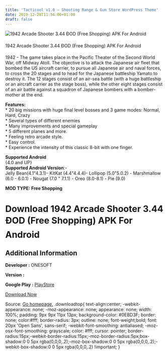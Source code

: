 ```yaml
---
title: 'Tacticool v1.0 – Shooting Range & Gun Store WordPress Theme'
date: 2019-12-28T11:54:00+01:00
draft: false
---
```


![1942 Arcade Shooter 3.44 ÐOD (Free Shopping) APK For Android](https://i2.wp.com/apkhome.net/wp-content/uploads/2019/11/1942-Arcade-Shooter.png "1942 Arcade Shooter 3.44 ÐOD (Free Shopping) APK For Android")

  

1942 Arcade Shooter 3.44 ÐOD (Free Shopping) APK For Android

1942 - The game takes place in the Pacific Theater of the Second World War, off Midway Atoll. The objective is to attack the Japanese air fleet that bombed the US aircraft carrier, to pursue all Japanese air and naval forces, to cross the 20 stages and to head for the Japanese battleship Yamato to destroy it. The 12 stages consist of an air-sea battle (with a huge battleship or an aircraft carrier as the stage boss), while the other eight stages consist of an air battle against a squadron of Japanese bombers with a bomber- mother at the end.

**Features:**  
\* 20 big missions with huge final level bosses and 3 game modes: Normal, Hard, Crazy  
\* Several types of different enemies  
\* Many improvements and special gameplay  
\* 5 different planes and more.  
\* Feeling retro arcade style.  
\* Easy control.  
\* Experience the intensity of this classic 8-bit with one finger.

**Supported Android**  
{4.0 and UP}  
**Supported Android Version**:-  
Jelly Bean(4.1"4.3.1)- KitKat (4.4"4.4.4)- Lollipop (5.0"5.0.2) - Marshmallow (6.0 - 6.0.1) - Nougat (7.0 " 7.1.1) - Oreo (8.0-8.1) - Pie (9.0)

**MOD TYPE: Free Shopping**

Download 1942 Arcade Shooter 3.44 ÐOD (Free Shopping) APK For Android
======================================================================

Additional Information
----------------------

**Developer :** ONESOFT

**Version :**

**Google Play :** [PlayStore](https://play.google.com/store/apps/details?id=com.os.wars.squadron)

  

[Download Now](https://store4app.co/post/1942-arcade-shooter-3-44-od-free-shopping-apk-for-android_1574085043)

  
Source: [Go homepage.](https://store4app.co/post/1942-arcade-shooter-3-44-od-free-shopping-apk-for-android_1574085043) .downloadtop{ text-align:center; -webkit-appearance: none; -moz-appearance: none; appearance: none; width: 100%; padding: 9px 9px 11px 13px; background-color: #0EBD3F; border: none; color:#fff; border-radius: 3px; outline: none; font-weight;bold; font: 20px 'Open Sans', sans-serif; -webkit-font-smoothing: antialiased; -moz-osx-font-smoothing: grayscale; color: #fff; cursor: pointer; border-radius:15px;-webkit-border-radius:15px;-moz-border-radius:5px;box-shadow:0 0 5px rgba(0,0,0,.2);-moz-box-shadow:0 0 5px rgba(0,0,0,.2);-webkit-box-shadow:0 0 5px rgba(0,0,0,.2) !important; }